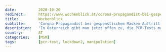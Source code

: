 ```yaml
---
date:          2020-10-20
redirect:      https://www.wochenblick.at/corona-propagandist-bei-gespenstischem-masken-auftritt-im-orf-entlarvt/
title:         Wochenblick
subtitle:      'Corona-Propagandist bei gespenstischem Masken-Auftritt im ORF entlarvt'
description:   'In Österreich gibt man jetzt offen zu, die PCR-Tests manipulativ und politisch gesteuert einzusetzen.'
country:       AT
categories:    [MSM]
tags:          [pcr-test, lockdown2, manipulation]
---
```

